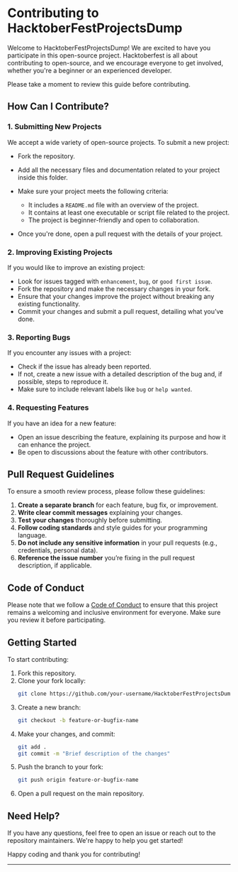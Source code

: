 

# Contributing to HacktoberFestProjectsDump

Welcome to HacktoberFestProjectsDump! We are excited to have you participate in this open-source project. Hacktoberfest is all about contributing to open-source, and we encourage everyone to get involved, whether you're a beginner or an experienced developer.

Please take a moment to review this guide before contributing.

## How Can I Contribute?

### 1. Submitting New Projects
We accept a wide variety of open-source projects. To submit a new project:

- Fork the repository.

- Add all the necessary files and documentation related to your project inside this folder.
- Make sure your project meets the following criteria:
  - It includes a `README.md` file with an overview of the project.
  - It contains at least one executable or script file related to the project.
  - The project is beginner-friendly and open to collaboration.
- Once you're done, open a pull request with the details of your project.

### 2. Improving Existing Projects
If you would like to improve an existing project:

- Look for issues tagged with `enhancement`, `bug`, or `good first issue`.
- Fork the repository and make the necessary changes in your fork.
- Ensure that your changes improve the project without breaking any existing functionality.
- Commit your changes and submit a pull request, detailing what you’ve done.

### 3. Reporting Bugs
If you encounter any issues with a project:

- Check if the issue has already been reported.
- If not, create a new issue with a detailed description of the bug and, if possible, steps to reproduce it.
- Make sure to include relevant labels like `bug` or `help wanted`.

### 4. Requesting Features
If you have an idea for a new feature:

- Open an issue describing the feature, explaining its purpose and how it can enhance the project.
- Be open to discussions about the feature with other contributors.

## Pull Request Guidelines

To ensure a smooth review process, please follow these guidelines:

1. **Create a separate branch** for each feature, bug fix, or improvement.
2. **Write clear commit messages** explaining your changes.
3. **Test your changes** thoroughly before submitting.
4. **Follow coding standards** and style guides for your programming language.
5. **Do not include any sensitive information** in your pull requests (e.g., credentials, personal data).
6. **Reference the issue number** you’re fixing in the pull request description, if applicable.

## Code of Conduct

Please note that we follow a [Code of Conduct](CODE_OF_CONDUCT.md) to ensure that this project remains a welcoming and inclusive environment for everyone. Make sure you review it before participating.

## Getting Started

To start contributing:

1. Fork this repository.
2. Clone your fork locally:
   ```bash
   git clone https://github.com/your-username/HacktoberFestProjectsDump.git
   ```
3. Create a new branch:
   ```bash
   git checkout -b feature-or-bugfix-name
   ```
4. Make your changes, and commit:
   ```bash
   git add .
   git commit -m "Brief description of the changes"
   ```
5. Push the branch to your fork:
   ```bash
   git push origin feature-or-bugfix-name
   ```
6. Open a pull request on the main repository.

## Need Help?

If you have any questions, feel free to open an issue or reach out to the repository maintainers. We're happy to help you get started!

Happy coding and thank you for contributing!

---

